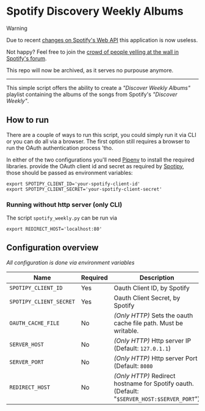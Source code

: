 # Spotify Discovery Weekly Albums


> [!WARNING]  
> Due to recent [changes on Spotify's Web API](https://developer.spotify.com/blog/2024-11-27-changes-to-the-web-api) this application is now useless.
>
> Not happy? Feel free to join the [crowd of people yelling at the wall in Spotify's forum](https://community.spotify.com/t5/Spotify-for-Developers/Changes-to-Web-API/td-p/6540414). 

This repo will now be archived, as it serves no purpouse anymore.

---

This simple script offers the ability to create a *"Discover Weekly Albums"*
playlist containing the albums of the songs from Spotify's *"Discover Weekly"*.

## How to run

There are a couple of ways to run this script, you could simply run it via CLI
or you can do all via a browser. The first option still requires a browser to
run the OAuth authentication process 'tho.

In either of the two configurations you'll need [Pipenv](https://pipenv.pypa.io/en/latest/)
to install the required libraries.
 provide the OAuth client id and
secret as required by  [Spotipy](https://spotipy.readthedocs.io/), those should
be passed as environment variables:

```shell script
export SPOTIPY_CLIENT_ID='your-spotify-client-id'
export SPOTIPY_CLIENT_SECRET='your-spotify-client-secret'
```

### Running without http server (only CLI)

The script `spotify_weekly.py` can be run via

```shell script
export REDIRECT_HOST='localhost:80'
```

## Configuration overview

*All configuration is done via environment variables*

| Name                      | Required  | Description |
|---------------------------|-----------|-------------|
| `SPOTIPY_CLIENT_ID`       | Yes       | Oauth Client ID, by Spotify |
| `SPOTIPY_CLIENT_SECRET`   | Yes       | Oauth Client Secret, by Spotify |
| `OAUTH_CACHE_FILE`        | No        | *(Only HTTP)* Sets the oauth cache file path. Must be writable. |
| `SERVER_HOST`             | No        | *(Only HTTP)* Http server IP (Default: `127.0.1.1`) |
| `SERVER_PORT`             | No        | *(Only HTTP)* Http server Port (Default: `8080` |
| `REDIRECT_HOST`           | No        | *(Only HTTP)* Redirect hostname for Spotify oauth. (Default: "`$SERVER_HOST:$SERVER_PORT`") |

